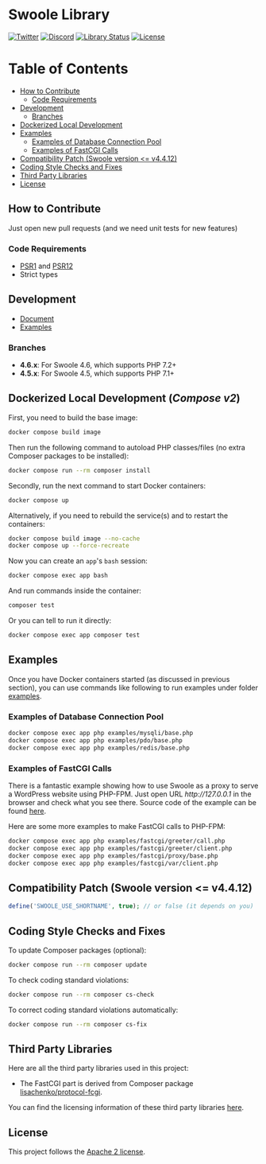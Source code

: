# Swoole Library

[![Twitter](https://badgen.net/badge/icon/twitter?icon=twitter&label)](https://twitter.com/phpswoole)
[![Discord](https://badgen.net/badge/icon/discord?icon=discord&label)](https://discord.swoole.dev)
[![Library Status](https://github.com/swoole/library/workflows/Unit%20Tests/badge.svg)](https://github.com/swoole/library/actions)
[![License](https://img.shields.io/badge/license-apache2-blue.svg)](LICENSE)

Table of Contents
=================

* [How to Contribute](#how-to-contribute)
   * [Code Requirements](#code-requirements)
* [Development](#development)
   * [Branches](#branches)
* [Dockerized Local Development](#dockerized-local-development)
* [Examples](#examples)
   * [Examples of Database Connection Pool](#examples-of-database-connection-pool)
   * [Examples of FastCGI Calls](#examples-of-fastcgi-calls)
* [Compatibility Patch (Swoole version &lt;= v4.4.12)](#compatibility-patch-swoole-version--v4412)
* [Coding Style Checks and Fixes](#coding-style-checks-and-fixes)
* [Third Party Libraries](#third-party-libraries)
* [License](#license)

## How to Contribute

Just open new pull requests (and we need unit tests for new features)

### Code Requirements

+ [PSR1](https://www.php-fig.org/psr/psr-1/) and [PSR12](https://www.php-fig.org/psr/psr-12/)
+ Strict types

## Development

+ [Document](https://wiki.swoole.com/#/library)
+ [Examples](https://github.com/swoole/library/tree/master/examples)

### Branches

+ **4.6.x**: For Swoole 4.6, which supports PHP 7.2+
+ **4.5.x**: For Swoole 4.5, which supports PHP 7.1+

## Dockerized Local Development (*Compose v2*)

First, you need to build the base image:

```bash
docker compose build image
```

Then run the following command to autoload PHP classes/files (no extra Composer packages to be installed):

```bash
docker compose run --rm composer install
```

Secondly, run the next command to start Docker containers:

```bash
docker compose up
```

Alternatively, if you need to rebuild the service(s) and to restart the containers:

```bash
docker compose build image --no-cache
docker compose up --force-recreate
```

Now you can create an `app`'s `bash` session:

```bash
docker compose exec app bash
```

And run commands inside the container:

```bash
composer test
```

Or you can tell to run it directly:

```bash
docker compose exec app composer test
```

## Examples

Once you have Docker containers started (as discussed in previous section), you can use commands like following to run
examples under folder [examples](https://github.com/swoole/library/tree/master/examples).

### Examples of Database Connection Pool

```bash
docker compose exec app php examples/mysqli/base.php
docker compose exec app php examples/pdo/base.php
docker compose exec app php examples/redis/base.php
```

### Examples of FastCGI Calls

There is a fantastic example showing how to use Swoole as a proxy to serve a WordPress website using PHP-FPM. Just
open URL _http://<span></span>127.0.0.1_ in the browser and check what you see there. Source code of the example can be
found [here](https://github.com/swoole/library/blob/master/examples/fastcgi/proxy/wordpress.php).

Here are some more examples to make FastCGI calls to PHP-FPM:

```bash
docker compose exec app php examples/fastcgi/greeter/call.php
docker compose exec app php examples/fastcgi/greeter/client.php
docker compose exec app php examples/fastcgi/proxy/base.php
docker compose exec app php examples/fastcgi/var/client.php
```

## Compatibility Patch (Swoole version <= v4.4.12)

```php
define('SWOOLE_USE_SHORTNAME', true); // or false (it depends on you)
```

## Coding Style Checks and Fixes

To update Composer packages (optional):

```bash
docker compose run --rm composer update
```

To check coding standard violations:

```bash
docker compose run --rm composer cs-check
```

To correct coding standard violations automatically:

```bash
docker compose run --rm composer cs-fix
```

## Third Party Libraries

Here are all the third party libraries used in this project:

* The FastCGI part is derived from Composer package [lisachenko/protocol-fcgi](https://github.com/lisachenko/protocol-fcgi).

You can find the licensing information of these third party libraries [here](https://github.com/swoole/library/blob/master/THIRD-PARTY-NOTICES).

## License

This project follows the [Apache 2 license](https://github.com/swoole/library/blob/master/LICENSE).
